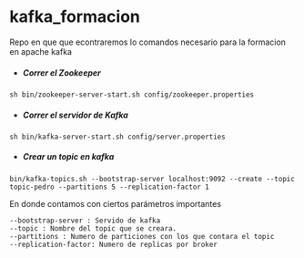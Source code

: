 # kafka_formacion
Repo en que que econtraremos lo comandos necesario para la formacion en apache kafka

* ##### Correr el Zookeeper
```
sh bin/zookeeper-server-start.sh config/zookeeper.properties
```

* ##### Correr el servidor de Kafka
```
sh bin/kafka-server-start.sh config/server.properties
```

* ##### Crear un topic en kafka
```
bin/kafka-topics.sh --bootstrap-server localhost:9092 --create --topic topic-pedro --partitions 5 --replication-factor 1
```
En donde contamos con ciertos parámetros importantes
```
--bootstrap-server : Servido de kafka
--topic : Nombre del topic que se creara.
--partitions : Numero de particiones con los que contara el topic
--replication-factor: Numero de replicas por broker
```



